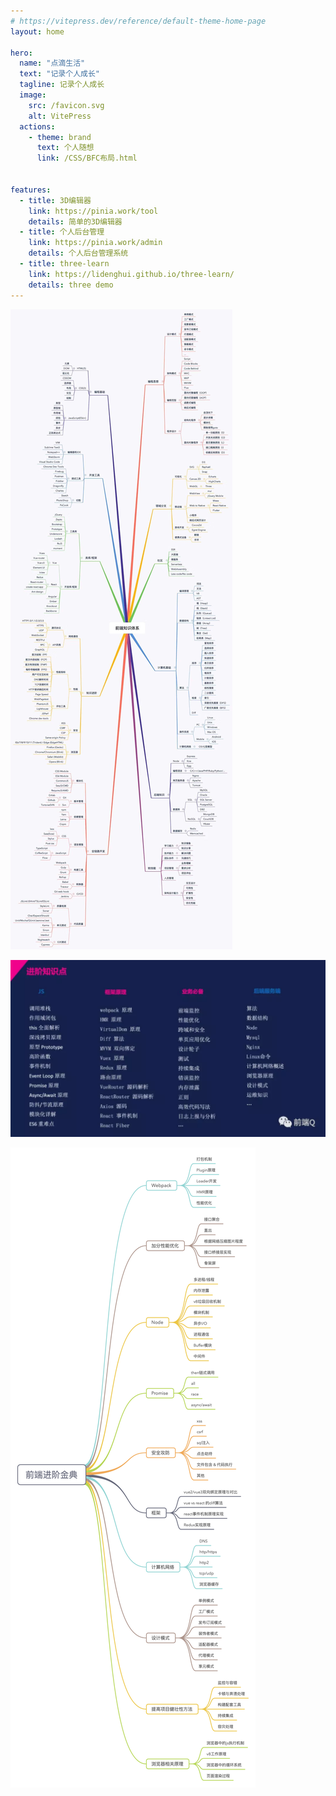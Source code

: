 ```yaml
---
# https://vitepress.dev/reference/default-theme-home-page
layout: home

hero:
  name: "点滴生活"
  text: "记录个人成长"
  tagline: 记录个人成长
  image:
    src: /favicon.svg
    alt: VitePress
  actions:
    - theme: brand
      text: 个人随想
      link: /CSS/BFC布局.html
  

features:
  - title: 3D编辑器
    link: https://pinia.work/tool
    details: 简单的3D编辑器
  - title: 个人后台管理
    link: https://pinia.work/admin
    details: 个人后台管理系统
  - title: three-learn
    link: https://lidenghui.github.io/three-learn/
    details: three demo
---
```


<script setup>
import BlogList from './components/BlogList.vue';
import PackageList from "./components/PackageList.vue";

</script>
<PackageList > </PackageList>
<BlogList></BlogList>


![](./index/438090911055125.png)

![](./index/438104759940666.png)

![](./index/438118524067041.png)
